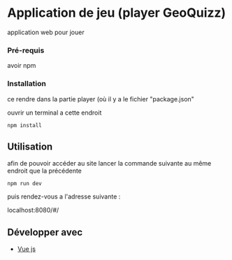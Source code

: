 # Application de jeu (player GeoQuizz)

application web pour jouer

### Pré-requis

avoir npm

### Installation

ce rendre dans la partie player (où il y a le fichier "package.json"

ouvrir un terminal a cette endroit

```
npm install
```

## Utilisation

afin de pouvoir accéder au site lancer la commande suivante au même endroit que la précédente

```
npm run dev
```

puis rendez-vous a l'adresse suivante :

localhost:8080/#/

## Développer avec

* [Vue js](https://vuejs.org/)

